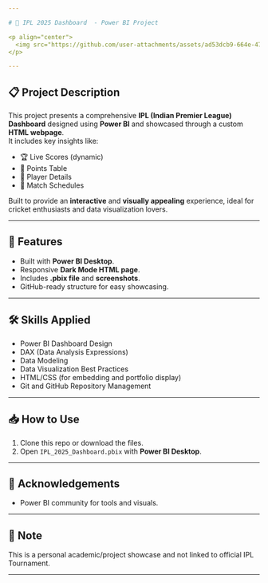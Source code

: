 ```yaml
---

# 🏏 IPL 2025 Dashboard  - Power BI Project

<p align="center">
  <img src="https://github.com/user-attachments/assets/ad53dcb9-664e-47cc-9afd-254cde00f6c2" alt="IPL Dashboard Preview" width="800">
</p>

---
```


## 📋 Project Description

This project presents a comprehensive **IPL (Indian Premier League) Dashboard** designed using **Power BI** and showcased through a custom **HTML webpage**.  
It includes key insights like:
- 🏆 Live Scores (dynamic)
- 🏏 Points Table
- 🎯 Player Details
- 📅 Match Schedules

Built to provide an **interactive** and **visually appealing** experience, ideal for cricket enthusiasts and data visualization lovers.

---

## 🚀 Features
- Built with **Power BI Desktop**.
- Responsive **Dark Mode HTML page**.
- Includes **.pbix file** and **screenshots**.
- GitHub-ready structure for easy showcasing.

---

## 🛠️ Skills Applied
- Power BI Dashboard Design
- DAX (Data Analysis Expressions)
- Data Modeling
- Data Visualization Best Practices
- HTML/CSS (for embedding and portfolio display)
- Git and GitHub Repository Management

---

## 📥 How to Use
1. Clone this repo or download the files.
2. Open `IPL_2025_Dashboard.pbix` with **Power BI Desktop**.

---

## 🙏 Acknowledgements
- Power BI community for tools and visuals.

---

## 📢 Note
This is a personal academic/project showcase and not linked to official IPL Tournament.

---
